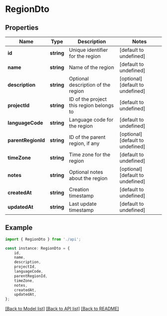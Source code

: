 # RegionDto


## Properties

Name | Type | Description | Notes
------------ | ------------- | ------------- | -------------
**id** | **string** | Unique identifier for the region | [default to undefined]
**name** | **string** | Name of the region | [default to undefined]
**description** | **string** | Optional description of the region | [optional] [default to undefined]
**projectId** | **string** | ID of the project this region belongs to | [default to undefined]
**languageCode** | **string** | Language code for the region | [default to undefined]
**parentRegionId** | **string** | ID of the parent region, if any | [optional] [default to undefined]
**timeZone** | **string** | Time zone for the region | [default to undefined]
**notes** | **string** | Optional notes about the region | [optional] [default to undefined]
**createdAt** | **string** | Creation timestamp | [default to undefined]
**updatedAt** | **string** | Last update timestamp | [default to undefined]

## Example

```typescript
import { RegionDto } from './api';

const instance: RegionDto = {
    id,
    name,
    description,
    projectId,
    languageCode,
    parentRegionId,
    timeZone,
    notes,
    createdAt,
    updatedAt,
};
```

[[Back to Model list]](../README.md#documentation-for-models) [[Back to API list]](../README.md#documentation-for-api-endpoints) [[Back to README]](../README.md)
